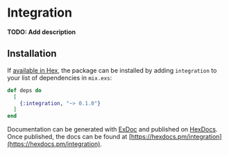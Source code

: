 # Integration

**TODO: Add description**

## Installation

If [available in Hex](https://hex.pm/docs/publish), the package can be installed
by adding `integration` to your list of dependencies in `mix.exs`:

```elixir
def deps do
  [
    {:integration, "~> 0.1.0"}
  ]
end
```

Documentation can be generated with [ExDoc](https://github.com/elixir-lang/ex_doc)
and published on [HexDocs](https://hexdocs.pm). Once published, the docs can
be found at [https://hexdocs.pm/integration](https://hexdocs.pm/integration).


